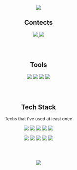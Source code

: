 <div align=center>
 <img src="https://capsule-render.vercel.app/api?type=waving&&color=auto&customColorList=3,4,5,6,9,10,11,13,17,19,21,23,24,25,26&height=320&section=header&text=Doyeon%20Lee&fontSize=75&fontAlignY=47&desc=welcome%20to%20my%20profile!&descSize=17&descAlign=62.5&fontColor=ffffff&animation=fadeIn">
 

## Contects
<a href="https://velog.io/@dlehdus97" target="_blank"><img src="https://img.shields.io/badge/velog-20C997?style=for-the-badge&logo=velog&logoColor=white"/></a><a href="mailto:peas5416@gmail.com" target="_blank"> <img src="https://img.shields.io/badge/Gmail-EA4335?style=for-the-badge&logo=gmail&logoColor=white"/></a>
 
<br></br>
## Tools
<img src="https://img.shields.io/badge/Visual Studio Code-007ACC?style=for-the-badge&logo=Visual Studio Code&logoColor=white"/> <img src="https://img.shields.io/badge/Notion-000000?style=for-the-badge&logo=Notion&logoColor=white"/> <img src="https://img.shields.io/badge/Sourcetree-0052CC?style=for-the-badge&logo=sourcetree&logoColor=white"/> <img src="https://img.shields.io/badge/Slack-4A154B?style=for-the-badge&logo=Slack&logoColor=white"/>
 
<br></br>
## Tech Stack
Techs that i've used at least once

<img src="https://img.shields.io/badge/html-E34F26?style=for-the-badge&logo=html5&logoColor=white"/> <img src="https://img.shields.io/badge/javascript-F7DF1E?style=for-the-badge&logo=javascript&logoColor=black"/> <img src="https://img.shields.io/badge/css-1572B6?style=for-the-badge&logo=css3&logoColor=white"/> <img src="https://img.shields.io/badge/React-61DAFB?style=for-the-badge&logo=React&logoColor=black"/> <img src="https://img.shields.io/badge/sass-CC6699?style=for-the-badge&logo=sass&logoColor=white"/> 

<img src="https://img.shields.io/badge/Node.js-339933?style=for-the-badge&logo=Node.js&logoColor=white"/> <img src="https://img.shields.io/badge/python-3776AB?style=for-the-badge&logo=python&logoColor=white"/> <img src="https://img.shields.io/badge/mySQL-4479A1?style=for-the-badge&logo=mysql&logoColor=white"/> <img src="https://img.shields.io/badge/mongoDB-47A248?style=for-the-badge&logo=mongoDB&logoColor=white"/> <img src="https://img.shields.io/badge/ R-276DC3?style=for-the-badge&logo=R&logoColor=white"/> 

 </div>
 
<br></br>
<div align=center>
<img src="https://github-readme-stats.vercel.app/api?username=leedo97y&show_icons=true&theme=gruvbox&hide_border=true"/> 


